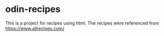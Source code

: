# odin-recipes

This is a project for recipes using html. The recipes were referenced from https://www.allrecipes.com/